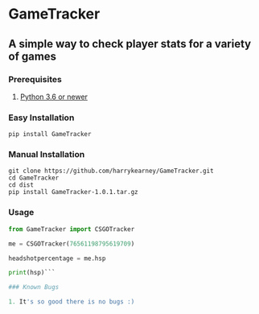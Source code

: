 # GameTracker

## A simple way to check player stats for a variety of games

### Prerequisites

1. [Python 3.6 or newer](https://www.python.org/downloads)

### Easy Installation

    pip install GameTracker

### Manual Installation

    git clone https://github.com/harrykearney/GameTracker.git
    cd GameTracker
    cd dist
    pip install GameTracker-1.0.1.tar.gz

### Usage

```python
from GameTracker import CSGOTracker

me = CSGOTracker(76561198795619709)

headshotpercentage = me.hsp

print(hsp)```

### Known Bugs

1. It's so good there is no bugs :)
